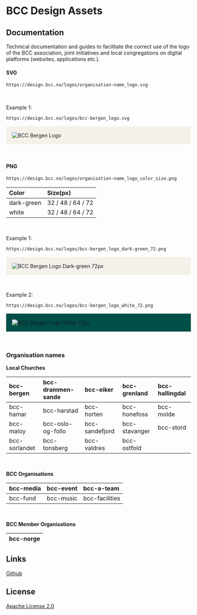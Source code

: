# BCC Design Assets

## Documentation
<p>Technical documentation and guides to facilitate the correct use of the logo of the BCC association, joint initiatives and local congregations on digital platforms (websites, applications etc.).</p>

#### SVG

```bash
https://design.bcc.no/logos/organisation-name_logo.svg
```
<br>
<p>Example 1:</p>

```bash
https://design.bcc.no/logos/bcc-bergen_logo.svg
```
<p style="background-color:#F5F1EA; padding: 1rem">
    <img src="https://design.bcc.no/logos/bcc-bergen_logo.svg" alt="BCC Bergen Logo" />
</p>

<br>

#### PNG

```bash
https://design.bcc.no/logos/organisation-name_logo_color_size.png
```

| **Color**  	  | **Size(px)**      	|
|:------------	  |:-------------------	|
| dark-green 	  | 32 / 48 / 64 / 72 	|
| white      	  | 32 / 48 / 64 / 72 	|

<br>
<p>Example 1:</p>

```bash
https://design.bcc.no/logos/bcc-bergen_logo_dark-green_72.png
```
<p style="background-color:#F5F1EA; padding: 1rem">
    <img src="https://design.bcc.no/logos/bcc-bergen_logo_dark-green_72.png" alt="BCC Bergen Logo Dark-green 72px"/>
</p>

<br>
<p>Example 2:</p>

```bash
https://design.bcc.no/logos/bcc-bergen_logo_white_72.png
```
<p style="background-color:#004E48; padding: 1rem">
    <img src="https://design.bcc.no/logos/bcc-bergen_logo_white_72.png" alt="BCC Bergen Logo White 72px" />
</p>

<br>

### Organisation names


**Local Churches** 

| bcc-bergen    	| bcc-drammen-sande 	| bcc-eiker      	| bcc-grenland  	| bcc-hallingdal 	|
|:--------------	|:------------------	|:---------------	|:--------------	|:---------------	|
| bcc-hamar     	| bcc-harstad       	| bcc-horten     	| bcc-honefoss  	| bcc-molde      	|
| bcc-maloy     	| bcc-oslo-og-follo 	| bcc-sandefjord 	| bcc-stavanger 	| bcc-stord      	|
| bcc-sorlandet 	| bcc-tonsberg      	| bcc-valdres    	| bcc-ostfold   	|                	|

<br>

**BCC Organisations**

| bcc-media 	| bcc-event 	| bcc-a-team     	|
|:----------	|:----------	|:---------------	|
| bcc-fund  	| bcc-music 	| bcc-facilities 	|

<br>

**BCC Member Organisations**

| bcc-norge 	|
|:----------	|


## Links

[Github](https://github.com/bcc-code/bcc-design)

## License

[Apache License 2.0](https://github.com/bcc-code/bcc-design/blob/main/LICENSE.md)